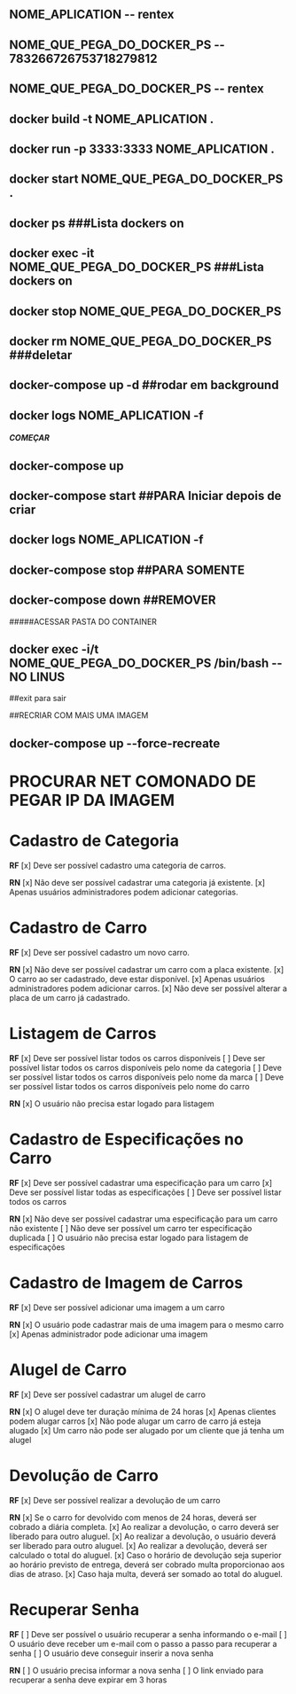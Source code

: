 
## NOME_APLICATION -- rentex
## NOME_QUE_PEGA_DO_DOCKER_PS -- 783266726753718279812
## NOME_QUE_PEGA_DO_DOCKER_PS -- rentex

## docker build -t NOME_APLICATION .
## docker run -p 3333:3333 NOME_APLICATION .
## docker start NOME_QUE_PEGA_DO_DOCKER_PS .
## docker ps  ###Lista dockers on
## docker exec -it NOME_QUE_PEGA_DO_DOCKER_PS  ###Lista dockers on
## docker stop NOME_QUE_PEGA_DO_DOCKER_PS
## docker rm NOME_QUE_PEGA_DO_DOCKER_PS ###deletar


## docker-compose up -d ##rodar em background
## docker logs NOME_APLICATION -f

##### COMEÇAR
## docker-compose up 
## docker-compose start ##PARA Iniciar depois de criar
## docker logs NOME_APLICATION -f

## docker-compose stop ##PARA SOMENTE
## docker-compose down ##REMOVER

#####ACESSAR PASTA DO CONTAINER
## docker exec -i/t NOME_QUE_PEGA_DO_DOCKER_PS /bin/bash  -- NO LINUS
##exit para sair

##RECRIAR COM MAIS UMA IMAGEM
## docker-compose up --force-recreate


# PROCURAR NET COMONADO DE PEGAR IP DA IMAGEM
# Cadastro de Categoria

**RF**
[x] Deve ser possível cadastro uma categoria de carros.

**RN**
[x] Não deve ser possível cadastrar uma categoria já existente.
[x] Apenas usuários administradores podem adicionar categorias.

# Cadastro de Carro

**RF**
[x] Deve ser possível cadastro um novo carro.

**RN**
[x] Não deve ser possível cadastrar um carro com a placa existente.
[x] O carro ao ser cadastrado, deve estar disponível.
[x] Apenas usuários administradores podem adicionar carros.
[x] Não deve ser possível alterar a placa de um carro já cadastrado.

# Listagem de Carros

**RF**
[x] Deve ser possível listar todos os carros disponíveis
[ ] Deve ser possível listar todos os carros disponíveis pelo nome da categoria
[ ] Deve ser possível listar todos os carros disponíveis pelo nome da marca
[ ] Deve ser possível listar todos os carros disponíveis pelo nome do carro

**RN**
[x] O usuário não precisa estar logado para listagem

# Cadastro de Especificações no Carro

**RF**
[x] Deve ser possível cadastrar uma especificação para um carro
[x] Deve ser possível listar todas as especificações
[ ] Deve ser possível listar todos os carros

**RN**
[x] Não deve ser possível cadastrar uma especificação para um carro não existente
[ ] Não deve ser possível um carro ter especificação duplicada
[ ] O usuário não precisa estar logado para listagem de especificações

# Cadastro de Imagem de Carros

**RF**
[x] Deve ser possível adicionar uma imagem a um carro

**RN**
[x] O usuário pode cadastrar mais de uma imagem para o mesmo carro
[x] Apenas administrador pode adicionar uma imagem

# Alugel de Carro

**RF**
[x] Deve ser possível cadastrar um alugel de carro

**RN**
[x] O alugel deve ter duração mínima de 24 horas
[x] Apenas clientes podem alugar carros
[x] Não pode alugar um carro de carro já esteja alugado
[x] Um carro não pode ser alugado por um cliente que já tenha um alugel

# Devolução de Carro

**RF**
[x] Deve ser possível realizar a devolução de um carro

**RN**
[x] Se o carro for devolvido com menos de 24 horas, deverá ser cobrado a diária completa.
[x] Ao realizar a devolução, o carro deverá ser liberado para outro aluguel.
[x] Ao realizar a devolução, o usuário deverá ser liberado para outro aluguel.
[x] Ao realizar a devolução, deverá ser calculado o total do aluguel.
[x] Caso o horário de devolução seja superior ao horário previsto de entrega, deverá ser cobrado multa proporcionao aos dias de atraso.
[x] Caso haja multa, deverá ser somado ao total do aluguel.

# Recuperar Senha

**RF**
[ ] Deve ser possível o usuário recuperar a senha informando o e-mail
[ ] O usuário deve receber um e-mail com o passo a passo para recuperar a senha
[ ] O usuário deve conseguir inserir a nova senha

**RN**
[ ] O usuário precisa informar a nova senha
[ ] O link enviado para recuperar a senha deve expirar em 3 horas
